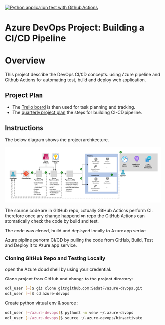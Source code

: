 [![Python application test with Github Actions](https://github.com/SedatF/azure-devops/actions/workflows/main.yml/badge.svg)](https://github.com/SedatF/az-devops/actions/workflows/main.yml)

# Azure DevOps Project: Building a CI/CD Pipeline

# Overview

This project describe the DevOps CI/CD concepts. using Azure pipeline and Github Actions for automating test, build and deploy web application. 

## Project Plan

* The [Trello board](https://trello.com/) is then used for task planning and tracking.
* The [quarterly project plan](../../raw/main/plan/CI-CD_project_plan.xlsx) the steps for building CI-CD pipeline.

## Instructions
The below diagram shows the project architecture.  

![project architecture](screen/CI_CD_Project.svg "project architecture")

The source code are in GitHub repo, actually GitHub Actions perform CI. therefore once any change happend on repo the GitHub Actions can atomatically check the code by build and test.

The code was cloned, build and deployed locally to Azure app serive.

Azure pipline perform CI/CD by pulling the code from GitHub, Build, Test and Deploy it to Azure app service.

### Cloning GitHub Repo and Testing Locally

open the Azure cloud shell by using your credential.

Clone project from GitHub and change to the project directory:
```bash
odl_user [~]$ git clone git@github.com:SedatF/azure-devops.git
odl_user [~]$ cd azure-devops
```

Create python virtual env & source :
```bash
odl_user [~/azure-devops]$ python3 -m venv ~/.azure-devops
odl_user [~/azure-devops]$ source ~/.azure-devops/bin/activate
```
